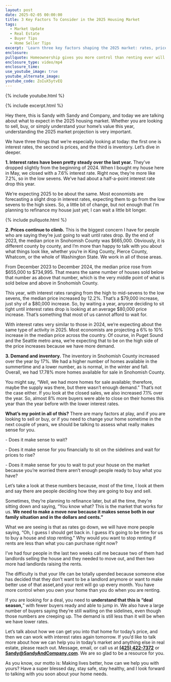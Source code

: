 ```yaml
---
layout: post
date: 2025-02-05 00:00:00
title: 3 Key Factors To Consider in the 2025 Housing Market
tags:
  - Market Update
  - Real Estate
  - Buyer Tips
  - Home Seller Tips
excerpt: 'Learn three key factors shaping the 2025 market: rates, prices, and demand.'
enclosure:
pullquote: Homeownership gives you more control than renting ever will.
enclosure_type: video/mp4
enclosure_time:
use_youtube_image: true
youtube_alternate_image:
youtube_code: ZoIuX5ytvEQ
---
```

{% include youtube.html %}

{% include excerpt.html %}

Hey there, this is Sandy with Sandy and Company, and today we are talking about what to expect in the 2025 housing market. Whether you are looking to sell, buy, or simply understand your home’s value this year, understanding the 2025 market projection is very important.

We have three things that we’re especially looking at today: the first one is interest rates, the second is prices, and the third is inventory. Let’s dive in deeper.

**1\. Interest rates have been pretty steady over the last year.** They’ve dropped slightly from the beginning of 2024. When I bought my house here in May, we closed with a 7.6% interest rate. Right now, they’re more like 7.2%, so in the low sevens. We’ve had about a half-a-point interest rate drop this year.

We’re expecting 2025 to be about the same. Most economists are forecasting a slight drop in interest rates, expecting them to go from the low sevens to the high sixes. So, a little bit of change, but not enough that I’m planning to refinance my house just yet; I can wait a little bit longer.

{% include pullquote.html %}

**2\. Prices continue to climb.** This is the biggest concern I have for people who are saying they’re just going to wait until rates drop. By the end of 2023, the median price in Snohomish County was $665,000. Obviously, it is different county by county, and I’m more than happy to talk with you about what things look like, whether you’re in King County, Pierce County, Whatcom, or the whole of Washington State. We work in all of those areas.

From December 2023 to December 2024, the median price rose from $655,000 to $734,995. That means the same number of houses sold below that number as above that number, which is the very middle point of what is sold below and above in Snohomish County.

This year, with interest rates ranging from the high to mid-sevens to the low sevens, the median price increased by 12.2%. That’s a $79,000 increase, just shy of a $80,000 increase. So, by waiting a year, anyone deciding to sit tight until interest rates drop is looking at an average $80,000 price increase. That’s something that most of us cannot afford to wait for.

With interest rates very similar to those in 2024, we’re expecting about the same type of activity in 2025. Most economists are projecting a 6% to 10% increase in the median price across the country. Of course, in Puget Sound and the Seattle metro area, we’re expecting that to be on the high side of the price increases because we have more demand.

**3\. Demand and inventory.** The inventory in Snohomish County increased over the year by 17%. We had a higher number of homes available in the summertime and a lower number, as is normal, in the winter and fall. Overall, we had 17.78% more homes available for sale in Snohomish County.

You might say, “Well, we had more homes for sale available; therefore, maybe the supply was there, but there wasn’t enough demand.” That’s not the case either. If you look at the closed sales, we also increased 7.1% over the year. So, almost 8% more buyers were able to close on their homes this year than the year before with the lower interest rates.

**What’s my point in all of this?** There are many factors at play, and if you are looking to sell or buy, or if you need to change your home sometime in the next couple of years, we should be talking to assess what really makes sense for you.

\- Does it make sense to wait?

\- Does it make sense for you financially to sit on the sidelines and wait for prices to rise?

\- Does it make sense for you to wait to put your house on the market because you’re worried there aren’t enough people ready to buy what you have?

Let’s take a look at these numbers because, most of the time, I look at them and say there are people deciding how they are going to buy and sell.

Sometimes, they’re planning to refinance later, but all the time, they’re sitting down and saying, “You know what? This is the market that works for us. **We need to make a move now because it makes sense both in our family situation and in the dollars and cents.”**

What we are seeing is that as rates go down, we will have more people saying, “Oh, I guess I should get back in. I guess it’s going to be time for us to buy a house and stop renting.” Why would you want to stop renting if rents are less than what you can purchase right now?

I’ve had four people in the last two weeks call me because two of them had landlords selling the house and they needed to move out, and then two more had landlords raising the rents.

The difficulty is that your life can be totally upended because someone else has decided that they don’t want to be a landlord anymore or want to make better use of that asset,and your rent will go up every month. You have more control when you own your home than you do when you are renting.

If you are looking for a deal, you need to **understand that this is “deal season,**” with fewer buyers ready and able to jump in. We also have a large number of buyers saying they’re still waiting on the sidelines, even though those numbers are creeping up. The demand is still less than it will be when we have lower rates.

Let’s talk about how we can get you into that home for today’s price, and then we can work with interest rates again tomorrow. If you’d like to talk more about how we can help you in today’s market and anything else in real estate, please reach out. Message, email, or call us at [**(425) 422-7372**](tel:4254227372) or [**Sandy@SandyAndCompany.com**](mailto:Sandy@SandyAndCompany.com). We are so glad to be a resource for you.

As you know, our motto is: Making lives better, how can we help you with yours? Have a super blessed day, stay safe, stay healthy, and I look forward to talking with you soon about your home needs.